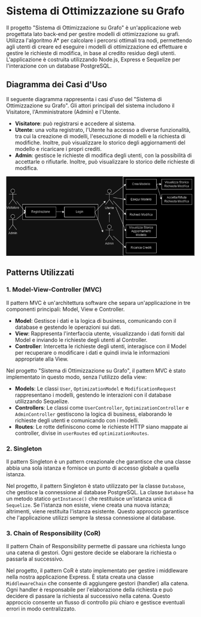 # Sistema di Ottimizzazione su Grafo

Il progetto "Sistema di Ottimizzazione su Grafo" è un'applicazione web progettata lato back-end per gestire modelli di ottimizzazione su grafi. Utilizza l'algoritmo A* per calcolare i percorsi ottimali tra nodi, permettendo agli utenti di creare ed eseguire i modelli di ottimizzazione ed effettuare e gestire le richieste di modifica, in base al credito residuo degli utenti. L'applicazione è costruita utilizzando Node.js, Express e Sequelize per l'interazione con un database PostgreSQL.

## Diagramma dei Casi d'Uso

Il seguente diagramma rappresenta i casi d'uso del "Sistema di Ottimizzazione su Grafo". Gli attori principali del sistema includono il Visitatore, l'Amministratore (Admin) e l'Utente. 

- **Visitatore**: può registrarsi e accedere al sistema.
- **Utente**: una volta registrato, l'Utente ha accesso a diverse funzionalità, tra cui la creazione di modelli, l'esecuzione di modelli e la richiesta di modifiche. Inoltre, può visualizzare lo storico degli aggiornamenti del modello e ricaricare i propri crediti.
- **Admin**: gestisce le richieste di modifica degli utenti, con la possibilità di accettarle o rifiutarle. Inoltre, può visualizzare lo storico delle richieste di modifica.

![Diagramma dei Casi d'Uso](images/CasiDuso.png)


## Patterns Utilizzati

### 1. Model-View-Controller (MVC)

Il pattern MVC è un'architettura software che separa un'applicazione in tre componenti principali: Model, View e Controller. 

- **Model**: Gestisce i dati e la logica di business, comunicando con il database e gestendo le operazioni sui dati.
- **View**: Rappresenta l'interfaccia utente, visualizzando i dati forniti dal Model e inviando le richieste degli utenti al Controller.
- **Controller**: Intercetta le richieste degli utenti, interagisce con il Model per recuperare o modificare i dati e quindi invia le informazioni appropriate alla View.

Nel progetto "Sistema di Ottimizzazione su Grafo", il pattern MVC è stato implementato in questo modo, senza l'utilizzo della view:
- **Models**: Le classi `User`, `OptimizationModel` e `ModificationRequest` rappresentano i modelli, gestendo le interazioni con il database utilizzando Sequelize.
- **Controllers**: Le classi come `UserController`, `OptimizationController` e `AdminController` gestiscono la logica di business, elaborando le richieste degli utenti e comunicando con i modelli.
- **Routes**: Le rotte definiscono come le richieste HTTP siano mappate ai controller, divise in `userRoutes` ed `optimizationRoutes`.

### 2. Singleton

Il pattern Singleton è un pattern creazionale che garantisce che una classe abbia una sola istanza e fornisce un punto di accesso globale a quella istanza.

Nel progetto, il pattern Singleton è stato utilizzato per la classe `Database`, che gestisce la connessione al database PostgreSQL. La classe `Database` ha un metodo statico `getInstance()` che restituisce un'istanza unica di `Sequelize`. Se l'istanza non esiste, viene creata una nuova istanza; altrimenti, viene restituita l'istanza esistente. Questo approccio garantisce che l'applicazione utilizzi sempre la stessa connessione al database.

### 3. Chain of Responsibility (CoR)

Il pattern Chain of Responsibility permette di passare una richiesta lungo una catena di gestori. Ogni gestore decide se elaborare la richiesta o passarla al successivo.

Nel progetto, il pattern CoR è stato implementato per gestire i middleware nella nostra applicazione Express. È stata creata una classe `MiddlewareChain` che consente di aggiungere gestori (handler) alla catena. Ogni handler è responsabile per l'elaborazione della richiesta e può decidere di passare la richiesta al successivo nella catena. Questo approccio consente un flusso di controllo più chiaro e gestisce eventuali errori in modo centralizzato.
